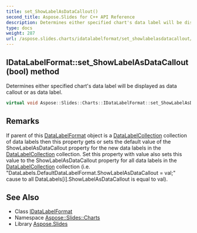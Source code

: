 ```yaml
---
title: set_ShowLabelAsDataCallout()
second_title: Aspose.Slides for C++ API Reference
description: Determines either specified chart's data label will be displayed as data callout or as data label.
type: docs
weight: 287
url: /aspose.slides.charts/idatalabelformat/set_showlabelasdatacallout/
---
```

## IDataLabelFormat::set_ShowLabelAsDataCallout(bool) method


Determines either specified chart's data label will be displayed as data callout or as data label.

```cpp
virtual void Aspose::Slides::Charts::IDataLabelFormat::set_ShowLabelAsDataCallout(bool value)=0
```

## Remarks


If parent of this [DataLabelFormat](../../datalabelformat/) object is a [DataLabelCollection](../../datalabelcollection/) collection of data labels then this property gets or sets the default value of the ShowLabelAsDataCallout property for the new data labels in the [DataLabelCollection](../../datalabelcollection/) collection. Set this property with value also sets this value to the ShowLabelAsDataCallout property for all data labels in the [DataLabelCollection](../../datalabelcollection/) collection (i.e. \"DataLabels.DefaultDataLabelFormat.ShowLabelAsDataCallout = val;\" cause to all DataLabels[i].ShowLabelAsDataCallout is equal to val). 
## See Also

* Class [IDataLabelFormat](../)
* Namespace [Aspose::Slides::Charts](../../)
* Library [Aspose.Slides](../../../)